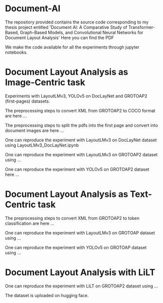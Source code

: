 # Document-AI
The repository provided contains the source code corresponding to my thesis project entitled 'Document AI: A Comparative Study of Transformer-Based, Graph-Based Models, and Convolutional Neural Networks for
Document Layout Analysis'
Here you can find the PDF

We make the code available for all the experiments through jupyter notebooks. 

# Document Layout Analysis as Image-Centric task
Experiments with LayoutLMv3, YOLOv5 on DocLayNet and GROTOAP2 (first-pages) datasets.

The preprocessing steps to convert XML from GROTOAP2 to COCO format are here ...

The preprocessing steps to split the pdfs into the first page and convert into document images are here ...

One can reproduce the experiment with LayoutLMv3 on DocLayNet dataset using LayoutLMv3_DocLayNet.ipynb   

One can reproduce the experiment with LayoutLMv3 on GROTOAP2 dataset using ...

One can reproduce the experiment with YOLOv5 on GROTOAP2 dataset here ...

# Document Layout Analysis as Text-Centric task

The preprocessing steps to convert XML from GROTOAP2 to token classification are here ...

One can reproduce the experiment with LayoutLMv3 on GROTOAP dataset using ...

One can reproduce the experiment with YOLOv5 on GROTOAP dataset using ...

# Document Layout Analysis with LiLT

One can reproduce the experiment with LiLT on GROTOAP2 dataset using ...

The dataset is uploaded on hugging face.

